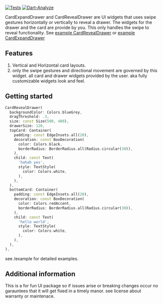 [![Tests](https://github.com/parkerhutchinson/super_card_drawer/actions/workflows/main.yml/badge.svg)](https://github.com/parkerhutchinson/super_card_drawer/actions/workflows/main.yml) [![Dart-Analyze](https://github.com/parkerhutchinson/super_card_drawer/actions/workflows/dart.yml/badge.svg)](https://github.com/parkerhutchinson/super_card_drawer/actions/workflows/dart.yml)

CardExpandDrawer and CardRevealDrawer are UI widgets that uses swipe gestures horizontally or vertically to reveal a drawer. The widgets for the drawer and the card are provide by you. This only handles the swipe to reveal functionality. See [example CardRevealDrawer](https://github.com/parkerhutchinson/super_card_drawer/blob/main/card_reveal_drawer/example/lib/main.dart) or [example CardExpandDrawer](https://github.com/parkerhutchinson/super_card_drawer/blob/main/card_expand_drawer/example/lib/main.dart)

## Features

1. Vertical and Horizontal card layouts.
2. only the swipe gestures and directional movement are governed by this widget. all card and drawer widgets provided by the user. aka fully customizable widgets look and feel. 

## Getting started

```dart
CardRevealDrawer(
  backgroundColor: Colors.blueGrey,
  dragThreshold: .3,
  size: const Size(500, 400),
  drawerSize: 120,
  topCard: Container(
    padding: const EdgeInsets.all(20),
    decoration: const BoxDecoration(
      color: Colors.black,
      borderRadius: BorderRadius.all(Radius.circular(30)),
    ),
    child: const Text(
      'hahah yes',
      style: TextStyle(
        color: Colors.white,
      ),
    ),
  ),
  bottomCard: Container(
    padding: const EdgeInsets.all(20),
    decoration: const BoxDecoration(
      color: Colors.redAccent,
      borderRadius: BorderRadius.all(Radius.circular(30)),
    ),
    child: const Text(
      'hello world',
      style: TextStyle(
        color: Colors.white,
      ),
    ),
  ),
),
```
see /example for detailed examples.

## Additional information

This is a for fun UI package so if issues arise or breaking changes occur no garauntees that it will get fixed in a timely manor. see license about warranty or maintenace. 
